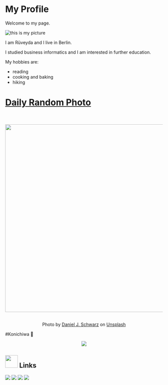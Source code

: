 # My Profile

Welcome to my page.

![this is my picture](https://ca.slack-edge.com/TTHG21AH3-U052L1K997X-7ba2c20595d8-512)

I am Rüveyda and I live in Berlin.

I studied business informatics and I am interested in further education.

My hobbies are:
- reading
- cooking and baking
- hiking


# [Daily Random Photo](https://www.dailyrandomphoto.com/)

<div align="center">
  <br>
  <br>
  <a href="https://www.dailyrandomphoto.com/p/2023/2023-04-17/"><img src="https://images.unsplash.com/photo-1680034200919-26a16a426d34?crop=entropy&cs=tinysrgb&fit=max&fm=jpg&ixid=Mnw3NzUwOHwwfDF8cmFuZG9tfHx8fHx8fHx8MTY4MTY5MTQ0Mw&ixlib=rb-4.0.3&q=80&w=1080" width="600px"></a>
  <br>
  <br>
  <p class="has-text-grey">Photo by <a href="https://unsplash.com/@danieljschwarz?utm_source=Daily%20Random%20Photo&amp;utm_medium=referral" target="_blank" rel="noopener noreferrer">Daniel J. Schwarz</a> on <a href="https://unsplash.com/photos/IBkFtczZ1u4?utm_source=Daily%20Random%20Photo&amp;utm_medium=referral" target="_blank" rel="noopener noreferrer">Unsplash</a></p>
</div>


#Konichiwa  👋

<div align="center">
<img max-width="800" src="https://github.com/innng/innng/blob/master/assets/Github%20Profile%203-1(4).png"/>
</div>

##  <img height="40" src="https://raw.githubusercontent.com/innng/innng/master/assets/kyubey.gif"/> Links
[![](https://img.shields.io/badge/-linkedin-0073B1?style=flat-square)](http://linkedin.com/in/ingridrosselis)
[![](https://img.shields.io/badge/-twitter-1C9CEA?style=flat-square)](https://twitter.com/_innng_)
[![](https://img.shields.io/badge/-resume-332B40?style=flat-square)](https://resume.io/r/zUDFmwciy)
[![](https://img.shields.io/badge/-badges-2D4E00?style=flat-square)](https://www.youracclaim.com/users/ingridrosselis/badges)


